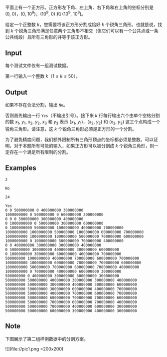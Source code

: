 平面上有一个正方形。正方形左下角、左上角、右下角和右上角的坐标分别是 $(0,\ 0)$，$(0,\ 10^9)$，$(10^9,\ 0)$ 和 $(10^9,\ 10^9)$。

给定一个正整数 $k$，您需要将该正方形分割成恰好 $k$ 个锐角三角形。也就是说，找到 $k$ 个锐角三角形满足任意两个三角形不相交（但它们可以有一个公共点或一条公共线段）且所有三角形的并等于该正方形。

## Input

每个测试文件仅有一组测试数据。

第一行输入一个整数 $k$（$1\leq k\leq 50$）。

## Output

如果不存在合法分割，输出 `No`。

否则首先输出一行 `Yes`（不输出引号）。接下来 $k$ 行每行输出六个由单个空格分割的数 $x_1,\ y_1,\ x_2,\ y_2,\ x_3$ 和 $y_3$ 表示 $(x_1,\ y_1)$，$(x_2,\ y_2)$ 和 $(x_3,\ y_3)$ 这三个点构成一个锐角三角形。请注意，这 $k$ 个锐角三角形必须是正方形的一个分割。

为了避免精度问题，我们额外限制所有三角形顶点的坐标都必须是整数。可以证明，对于本题所有可能的输入，如果正方形可以被分割成 $k$ 个锐角三角形，则一定存在一个满足所有限制的分割。

## Examples

```input1
2
```

```output1
No
```

```input2
24
```

```output2
Yes
0 0 500000000 0 400000000 300000000
1000000000 0 500000000 0 600000000 300000000
0 0 0 500000000 300000000 400000000
0 1000000000 0 500000000 300000000 600000000
0 1000000000 500000000 1000000000 400000000 700000000
1000000000 1000000000 500000000 1000000000 600000000 700000000
1000000000 1000000000 1000000000 500000000 700000000 600000000
1000000000 0 1000000000 500000000 700000000 400000000
0 0 400000000 300000000 300000000 400000000
0 500000000 300000000 400000000 300000000 600000000
0 1000000000 300000000 600000000 400000000 700000000
500000000 1000000000 400000000 700000000 600000000 700000000
1000000000 1000000000 600000000 700000000 700000000 600000000
1000000000 500000000 700000000 600000000 700000000 400000000
1000000000 0 700000000 400000000 600000000 300000000
500000000 0 400000000 300000000 600000000 300000000
500000000 500000000 400000000 300000000 300000000 400000000
500000000 500000000 300000000 400000000 300000000 600000000
500000000 500000000 300000000 600000000 400000000 700000000
500000000 500000000 400000000 700000000 600000000 700000000
500000000 500000000 600000000 700000000 700000000 600000000
500000000 500000000 700000000 600000000 700000000 400000000
500000000 500000000 700000000 400000000 600000000 300000000
500000000 500000000 600000000 300000000 400000000 300000000
```

## Note

下图展示了第二组样例数据中的分割方案。

![](file://pic1.png =200x200)
